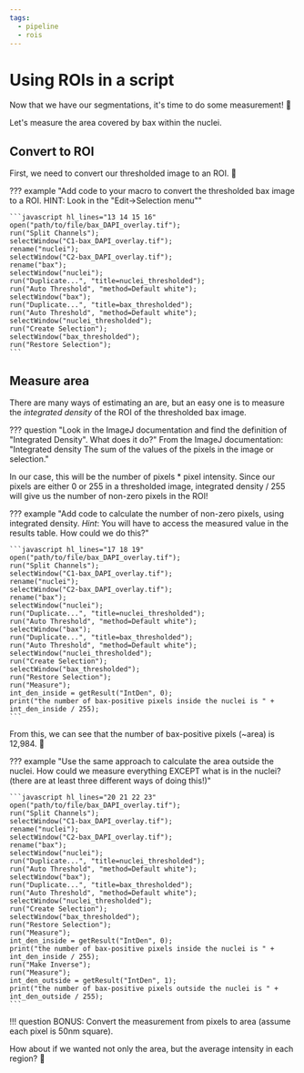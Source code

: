 ```yaml
---
tags:
  - pipeline
  - rois
---
```

# Using ROIs in a script

Now that we have our segmentations, it's time to do some measurement! :triangular_ruler:

Let's measure the area covered by bax within the nuclei.

## Convert to ROI

First, we need to convert our thresholded image to an ROI. :thinking:

??? example "Add code to your macro to convert the thresholded bax image to a ROI. HINT: Look in the "Edit->Selection menu""

    ```javascript hl_lines="13 14 15 16"
    open("path/to/file/bax_DAPI_overlay.tif");
    run("Split Channels");
    selectWindow("C1-bax_DAPI_overlay.tif");
    rename("nuclei");
    selectWindow("C2-bax_DAPI_overlay.tif");
    rename("bax");
    selectWindow("nuclei");
    run("Duplicate...", "title=nuclei_thresholded");
    run("Auto Threshold", "method=Default white");
    selectWindow("bax");
    run("Duplicate...", "title=bax_thresholded");
    run("Auto Threshold", "method=Default white");
    selectWindow("nuclei_thresholded");
    run("Create Selection");
    selectWindow("bax_thresholded");
    run("Restore Selection");
    ```

## Measure area

There are many ways of estimating an are, but an easy one is to
measure the *integrated density* of the ROI of the thresholded bax image.

??? question "Look in the ImageJ documentation and find the definition of "Integrated Density". What does it do?"
    From the ImageJ documentation: "Integrated density The sum of the values of
    the pixels in the image or selection."

 In our case, this will be the number of pixels * pixel intensity. Since our
 pixels are either 0 or 255 in a thresholded image, integrated density / 255
 will give us the number of non-zero pixels in the ROI!

??? example "Add code to calculate the number of non-zero pixels, using integrated density. *Hint*: You will have to access the measured value in the results table. How could we do this?"

    ```javascript hl_lines="17 18 19"
    open("path/to/file/bax_DAPI_overlay.tif");
    run("Split Channels");
    selectWindow("C1-bax_DAPI_overlay.tif");
    rename("nuclei");
    selectWindow("C2-bax_DAPI_overlay.tif");
    rename("bax");
    selectWindow("nuclei");
    run("Duplicate...", "title=nuclei_thresholded");
    run("Auto Threshold", "method=Default white");
    selectWindow("bax");
    run("Duplicate...", "title=bax_thresholded");
    run("Auto Threshold", "method=Default white");
    selectWindow("nuclei_thresholded");
    run("Create Selection");
    selectWindow("bax_thresholded");
    run("Restore Selection");
    run("Measure");
    int_den_inside = getResult("IntDen", 0);
    print("the number of bax-positive pixels inside the nuclei is " + int_den_inside / 255);
    ```

From this, we can see that the number of bax-positive pixels (~area) is 12,984. :tada:

??? example "Use the same approach to calculate the area outside the nuclei. How could we measure everything EXCEPT what is in the nuclei? (there are at least three different ways of doing this!)"

    ```javascript hl_lines="20 21 22 23"
    open("path/to/file/bax_DAPI_overlay.tif");
    run("Split Channels");
    selectWindow("C1-bax_DAPI_overlay.tif");
    rename("nuclei");
    selectWindow("C2-bax_DAPI_overlay.tif");
    rename("bax");
    selectWindow("nuclei");
    run("Duplicate...", "title=nuclei_thresholded");
    run("Auto Threshold", "method=Default white");
    selectWindow("bax");
    run("Duplicate...", "title=bax_thresholded");
    run("Auto Threshold", "method=Default white");
    selectWindow("nuclei_thresholded");
    run("Create Selection");
    selectWindow("bax_thresholded");
    run("Restore Selection");
    run("Measure");
    int_den_inside = getResult("IntDen", 0);
    print("the number of bax-positive pixels inside the nuclei is " + int_den_inside / 255);
    run("Make Inverse");
    run("Measure");
    int_den_outside = getResult("IntDen", 1);
    print("the number of bax-positive pixels outside the nuclei is " + int_den_outside / 255);
    ```

!!! question
    BONUS: Convert the measurement from pixels to area (assume each pixel is 50nm square).

How about if we wanted not only the area, but the average intensity in each
region? :thinking:
